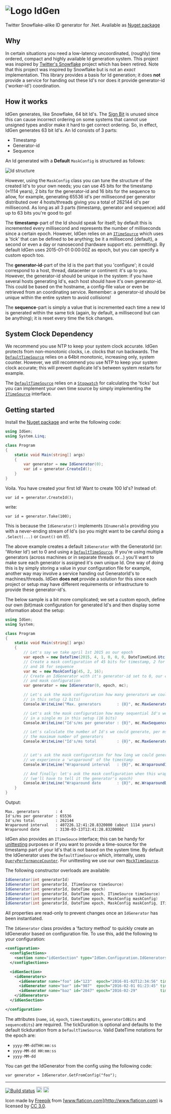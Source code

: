 # ![Logo](https://raw.githubusercontent.com/RobThree/IdGen/master/IdGenDocumentation/icons/Help.png) IdGen
Twitter Snowflake-alike ID generator for .Net. Available as [Nuget package](https://www.nuget.org/packages/IdGen)

## Why

In certain situations you need a low-latency uncoordinated, (roughly) time ordered, compact and highly available Id generation system. This project was inspired by [Twitter's Snowflake](https://github.com/twitter/snowflake) project which has been retired. Note that this project was inspired by Snowflake but is not an *exact* implementation. This library provides a basis for Id generation; it does **not** provide a service for handing out these Id's nor does it provide generator-id ('worker-id') coordination.

## How it works

IdGen generates, like Snowflake, 64 bit Id's. The [Sign Bit](https://en.wikipedia.org/wiki/Sign_bit) is unused since this can cause incorrect ordering on some systems that cannot use unsigned types and/or make it hard to get correct ordering. So, in effect, IdGen generates 63 bit Id's. An Id consists of 3 parts:

* Timestamp
* Generator-id
* Sequence 

An Id generated with a **Default** `MaskConfig` is structured as follows: 

![Id structure](https://raw.githubusercontent.com/RobThree/IdGen/master/IdGenDocumentation/Media/structure.png)

However, using the `MaskConfig` class you can tune the structure of the created Id's to your own needs; you can use 45 bits for the timestamp (≈1114 years), 2 bits for the generator-id and 16 bits for the sequence to allow, for example, generating 65536 id's per millisecond per generator distributed over 4 hosts/threads giving you a total of 262144 id's per millisecond. As long as all 3 parts (timestamp, generator and sequence) add up to 63 bits you're good to go!

The **timestamp**-part of the Id should speak for itself; by default this is incremented every millisecond and represents the number of milliseconds since a certain epoch. However, IdGen relies on an [`ITimeSource`](IdGen/ITimeSource.cs) which uses a 'tick' that can be defined to be anything; be it a millisecond (default), a second or even a day or nanosecond (hardware support etc. permitting). By default IdGen uses 2015-01-01 0:00:00Z as epoch, but you can specify a custom epoch too. 

The **generator-id**-part of the Id is the part that you 'configure'; it could correspond to a host, thread, datacenter or continent: it's up to you. However, the generator-id should be unique in the system: if you have several hosts generating Id's, each host should have it's own generator-id. This could be based on the hostname, a config-file value or even be retrieved from an coordinating service. Remember: a generator-id should be unique within the entire system to avoid collisions!

The **sequence**-part is simply a value that is incremented each time a new Id is generated within the same tick (again, by default, a millisecond but can be anything); it is reset every time the tick changes.

## System Clock Dependency

We recommend you use NTP to keep your system clock accurate. IdGen protects from non-monotonic clocks, i.e. clocks that run backwards. The [`DefaultTimeSource`](IdGen/DefaultTimeSource.cs) relies on a 64bit monotonic, increasing only, system counter. However, we still recommend you use NTP to keep your system clock accurate; this will prevent duplicate Id's between system restarts for example.

The [`DefaultTimeSource`](IdGen/DefaultTimeSource.cs) relies on a [`Stopwatch`](https://msdn.microsoft.com/en-us/library/system.diagnostics.stopwatch.aspx) for calculating the 'ticks' but you can implement your own time source by simply implementing the [`ITimeSource`](IdGen/ITimeSource.cs) interface.


## Getting started

Install the [Nuget package](https://www.nuget.org/packages/IdGen) and write the following code:

```c#
using IdGen;
using System.Linq;

class Program
{
    static void Main(string[] args)
    {
        var generator = new IdGenerator(0);
        var id = generator.CreateId();
    }
}
```

Voila. You have created your first Id! Want to create 100 Id's? Instead of:

`var id = generator.CreateId();`

write:

`var id = generator.Take(100);`

This is because the `IdGenerator()` implements `IEnumerable` providing you with a never-ending stream of Id's (so you might want to be careful doing a `.Select(...)` or `Count()` on it!).

The above example creates a default `IdGenerator` with the GeneratorId (or: 'Worker Id') set to 0 and using a [`DefaultTimeSource`](IdGen/DefaultTimeSource.cs). If you're using multiple generators (across machines or in separate threads or...) you'll want to make sure each generator is assigned it's own unique Id. One way of doing this is by simply storing a value in your configuration file for example, another way may involve a service handing out GeneratorId's to machines/threads. IdGen **does not** provide a solution for this since each project or setup may have different requirements or infrastructure to provide these generator-id's.

The below sample is a bit more complicated; we set a custom epoch, define our own (bit)mask configuration for generated Id's and then display some information about the setup:

```c#
using IdGen;
using System;

class Program
{
    static void Main(string[] args)
    {
        // Let's say we take april 1st 2015 as our epoch
        var epoch = new DateTime(2015, 4, 1, 0, 0, 0, DateTimeKind.Utc);
        // Create a mask configuration of 45 bits for timestamp, 2 for generator-id 
        // and 16 for sequence
        var mc = new MaskConfig(45, 2, 16);
        // Create an IdGenerator with it's generator-id set to 0, our custom epoch 
        // and mask configuration
        var generator = new IdGenerator(0, epoch, mc);

        // Let's ask the mask configuration how many generators we could instantiate 
        // in this setup (2 bits)
        Console.WriteLine("Max. generators       : {0}", mc.MaxGenerators);

        // Let's ask the mask configuration how many sequential Id's we could generate 
        // in a single ms in this setup (16 bits)
        Console.WriteLine("Id's/ms per generator : {0}", mc.MaxSequenceIds);

        // Let's calculate the number of Id's we could generate, per ms, should we use
        // the maximum number of generators
        Console.WriteLine("Id's/ms total         : {0}", mc.MaxGenerators * mc.MaxSequenceIds);


        // Let's ask the mask configuration for how long we could generate Id's before
        // we experience a 'wraparound' of the timestamp
        Console.WriteLine("Wraparound interval   : {0}", mc.WraparoundInterval(generator.TimeSource));

        // And finally: let's ask the mask configuration when this wraparound will happen
        // (we'll have to tell it the generator's epoch)
        Console.WriteLine("Wraparound date       : {0}", mc.WraparoundDate(generator.Epoch, generator.TimeSource).ToString("O"));
    }
}
```

Output:
```
Max. generators       : 4
Id's/ms per generator : 65536
Id's/ms total         : 262144
Wraparound interval   : 407226.12:41:28.8320000 (about 1114 years)
Wraparound date       : 3130-03-13T12:41:28.8320000Z
```

IdGen also provides an `ITimeSouce` interface; this can be handy for [unittesting](IdGenTests/IdGenTests.cs) purposes or if you want to provide a time-source for the timestamp part of your Id's that is not based on the system time. By default the IdGenerator uses the `DefaultTimeSource` which, internally, uses [`QueryPerformanceCounter`](https://msdn.microsoft.com/en-us/library/windows/desktop/ms644904.aspx). For unittesting we use our own [`MockTimeSource`](IdGenTests/MockTimeSource.cs).

The following constructor overloads are available:

```c#
IdGenerator(int generatorId)
IdGenerator(int generatorId, ITimeSource timeSource)
IdGenerator(int generatorId, DateTime epoch)
IdGenerator(int generatorId, DateTime epoch, ITimeSource timeSource)
IdGenerator(int generatorId, DateTime epoch, MaskConfig maskConfig)
IdGenerator(int generatorId, DateTime epoch, MaskConfig maskConfig, ITimeSource timeSource)
```

All properties are read-only to prevent changes once an `IdGenerator` has been instantiated.

The `IdGenerator` class provides a 'factory method' to quickly create an IdGenerator based on configuration file. To use this, add the following to your configuration: 

```xml
<configuration>
  <configSections>
    <section name="idGenSection" type="IdGen.Configuration.IdGeneratorsSection, IdGen" />
  </configSections>

  <idGenSection>
    <idGenerators>
      <idGenerator name="foo" id="123"  epoch="2016-01-02T12:34:56" timestampBits="39" generatorIdBits="11" sequenceBits="13" tickDuration="0:00:00.001" />
      <idGenerator name="bar" id="987"  epoch="2016-02-01 01:23:45" timestampBits="20" generatorIdBits="21" sequenceBits="22" />
      <idGenerator name="baz" id="2047" epoch="2016-02-29"          timestampBits="21" generatorIdBits="21" sequenceBits="21" />
    </idGenerators>
  </idGenSection>

</configuration>
```

The attributes (`name`, `id`, `epoch`, `timestampBits`, `generatorIdBits` and `sequenceBits`) are required. The tickDuration is optional and defaults to the default tickduration from a `DefaultTimeSource`. Valid DateTime notations for the epoch are:

* `yyyy-MM-ddTHH:mm:ss`
* `yyyy-MM-dd HH:mm:ss`
* `yyyy-MM-dd`

You can get the IdGenerator from the config using the following code:

`var generator = IdGenerator.GetFromConfig("foo");`

<hr>

[![Build status](https://ci.appveyor.com/api/projects/status/24wqqq91u0arkf5t)](https://ci.appveyor.com/project/RobIII/idgen) <a href="https://www.nuget.org/packages/IdGen/"><img src="http://img.shields.io/nuget/v/IdGen.svg?style=flat-square" alt="NuGet version" height="18"></a> <a href="https://www.nuget.org/packages/IdGen/"><img src="http://img.shields.io/nuget/dt/IdGen.svg?style=flat-square" alt="NuGet downloads" height="18"></a>

Icon made by [Freepik](http://www.flaticon.com/authors/freepik) from [www.flaticon.com](http://www.flaticon.com) is licensed by [CC 3.0](http://creativecommons.org/licenses/by/3.0/).